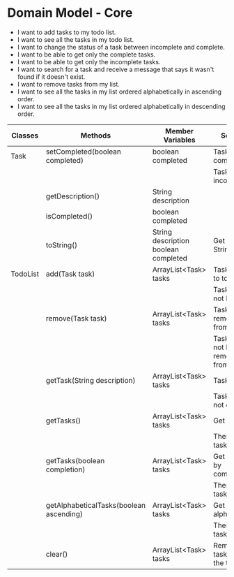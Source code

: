 # Domain Model - Core

- I want to add tasks to my todo list.
- I want to see all the tasks in my todo list.
- I want to change the status of a task between incomplete and complete.
- I want to be able to get only the complete tasks.
- I want to be able to get only the incomplete tasks.
- I want to search for a task and receive a message that says it wasn't found if it doesn't exist.
- I want to remove tasks from my list.
- I want to see all the tasks in my list ordered alphabetically in ascending order.
- I want to see all the tasks in my list ordered alphabetically in descending order.

| Classes  | Methods                                 | Member Variables                         | Scenario                                | Outputs / Return Value |
|----------|-----------------------------------------|------------------------------------------|-----------------------------------------|------------------------|
| Task     | setCompleted(boolean completed)         | boolean completed                        | Task set to complete                    | True                   |
|          |                                         |                                          | Task set to incomplete                  | False                  |
|          | getDescription()                        | String description                       |                                         | String                 |
|          | isCompleted()                           | boolean completed                        |                                         | boolean                |
|          | toString()                              | String description<br/>boolean completed | Get Task as a String                    | String                 |
| TodoList | add(Task task)                          | ArrayList\<Task> tasks                   | Task added to todolist                  | True                   |
|          |                                         |                                          | Task could not be added                 | False                  |
|          | remove(Task task)                       | ArrayList\<Task> tasks                   | Task removed from todolist              | True                   |
|          |                                         |                                          | Task could not be removed from todolist | False                  |
|          | getTask(String description)             | ArrayList\<Task> tasks                   | Task exists                             | Task                   |
|          |                                         |                                          | Task does not exist                     | null                   |
|          | getTasks()                              | ArrayList\<Task> tasks                   | Get all tasks                           | ArrayList\<Task>       |
|          |                                         |                                          | There are no tasks                      | null                   |
|          | getTasks(boolean completion)            | ArrayList\<Task> tasks                   | Get all tasks by completion             | ArrayList\<Task>       |
|          |                                         |                                          | There are no tasks                      | null                   |
|          | getAlphabeticalTasks(boolean ascending) | ArrayList\<Task> tasks                   | Get all tasks alphabetically            | ArrayList\<Task>       |
|          |                                         |                                          | There are no tasks                      | null                   |
|          | clear()                                 | ArrayList\<Task> tasks                   | Removes all tasks from the todo-list    | void                   |
